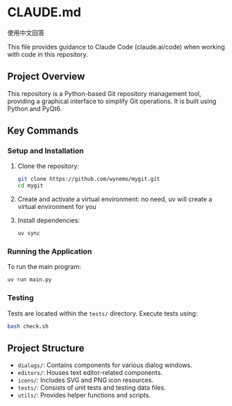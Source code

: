 # CLAUDE.md

使用中文回答

This file provides guidance to Claude Code (claude.ai/code) when working with code in this repository.

## Project Overview
This repository is a Python-based Git repository management tool, providing a graphical interface to simplify Git operations. It is built using Python and PyQt6.

## Key Commands

### Setup and Installation
1. Clone the repository:
    ```bash
    git clone https://github.com/wynemo/mygit.git
    cd mygit
    ```

2. Create and activate a virtual environment:
    no need, uv will create a virtual environment for you

3. Install dependencies:
    ```bash
    uv sync
    ```

### Running the Application
To run the main program:
```bash
uv run main.py
```

### Testing
Tests are located within the `tests/` directory. Execute tests using:
```bash
bash check.sh
```

## Project Structure
- `dialogs/`: Contains components for various dialog windows.
- `editors/`: Houses text editor-related components.
- `icons/`: Includes SVG and PNG icon resources.
- `tests/`: Consists of unit tests and testing data files.
- `utils/`: Provides helper functions and scripts.